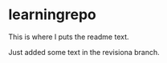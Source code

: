 # learningrepo

This is where I puts the readme text.

Just added some text in the revisiona branch.
